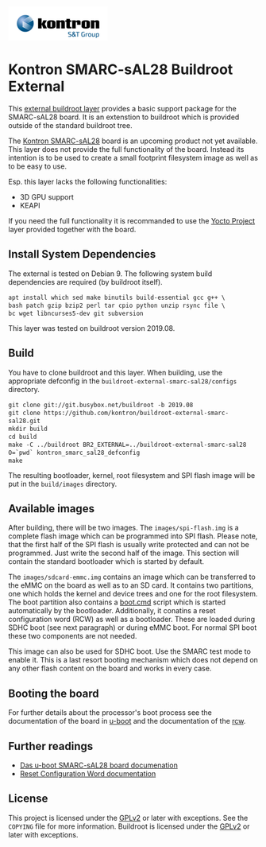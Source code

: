 ![Kontron](docs/logo.png)

# Kontron SMARC-sAL28 Buildroot External

This [external buildroot layer][1] provides a basic support package for the
SMARC-sAL28 board. It is an extenstion to buildroot which is provided
outside of the standard buildroot tree.

The [Kontron SMARC-sAL28][5] board is an upcoming product not yet
available. This layer does not provide the full functionality of the board.
Instead its intention is to be used to create a small footprint filesystem
image as well as to be easy to use.

Esp. this layer lacks the following functionalities:
* 3D GPU support
* KEAPI

If you need the full functionality it is recommanded to use the [Yocto Project][6] layer
provided together with the board.

## Install System Dependencies

The external is tested on Debian 9. The following system build
dependencies are required (by buildroot itself).

```
apt install which sed make binutils build-essential gcc g++ \
bash patch gzip bzip2 perl tar cpio python unzip rsync file \
bc wget libncurses5-dev git subversion
```

This layer was tested on buildroot version 2019.08.

## Build

You have to clone buildroot and this layer. When building, use the
appropriate defconfig in the `buildroot-external-smarc-sal28/configs`
directory.

```
git clone git://git.busybox.net/buildroot -b 2019.08
git clone https://github.com/kontron/buildroot-external-smarc-sal28.git
mkdir build
cd build
make -C ../buildroot BR2_EXTERNAL=../buildroot-external-smarc-sal28 O=`pwd` kontron_smarc_sal28_defconfig
make
```

The resulting bootloader, kernel, root filesystem and SPI flash image will
be put in the `build/images` directory.


## Available images

After building, there will be two images. The `images/spi-flash.img` is a
complete flash image which can be programmed into SPI flash. Please note,
that the first half of the SPI flash is usually write protected and can not
be programmed. Just write the second half of the image. This section will
contain the standard bootloader which is started by default.

The `images/sdcard-emmc.img` contains an image which can be transferred to the
eMMC on the board as well as to an SD card. It contains two partitions, one
which holds the kernel and device trees and one for the root filesystem.
The boot partition also contains a [boot.cmd][7] script which is started
automatically by the bootloader. Additionally, it conatins a reset
configuration word (RCW) as well as a bootloader. These are loaded during
SDHC boot (see next paragraph) or during eMMC boot. For normal SPI boot
these two components are not needed.

This image can also be used for SDHC boot. Use the SMARC test mode to
enable it. This is a last resort booting mechanism which does not depend on
any other flash content on the board and works in every case.


## Booting the board

For further details about the processor's boot process see the documentation of
the board in [u-boot][3] and the documentation of the [rcw][4].

## Further readings

* [Das u-boot SMARC-sAL28 board documenation][3]
* [Reset Configuration Word documentation][4]

## License

This project is licensed under the [GPLv2][2] or later with exceptions. See
the `COPYING` file for more information. Buildroot is licensed under the
[GPLv2][2] or later with exceptions.


[1]: https://buildroot.org/downloads/manual/manual.html#outside-br-custom
[2]: https://www.gnu.org/licenses/old-licenses/gpl-2.0.en.html
[3]: https://github.com/kontron/u-boot-smarc-sal28/blob/master/board/kontron/sl28/README.md
[4]: https://github.com/kontron/rcw-smarc-sal28/blob/master/README.md
[5]: https://www.kontron.de/products/boards-and-standard-form-factors/smarc/smarc-sal28.html
[6]: https://www.yoctoproject.org/
[7]: https://github.com/kontron/buildroot-external-smarc-sal28/blob/master/docs/boot.cmd.md
